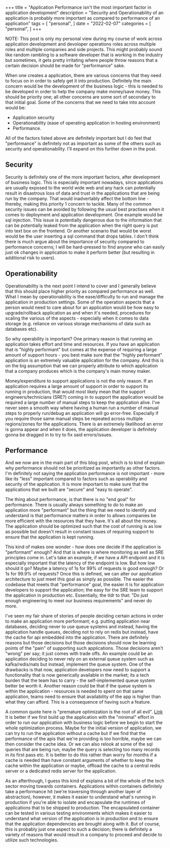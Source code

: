 +++
title = "Application Performance isn't the most important factor in application development"
description = "Security and Operationability of an application is probably more important as compared to performance of an application"
tags = [
    "personal",
]
date = "2022-02-07"
categories = [
    "personal",
]
+++

NOTE: This post is only my personal view during my course of work across application development and devoloper operations roles across multiple roles and multiple companies and side projects. This might probably sound like random rambling to a software developer that is working in the industry but sometimes, it gets pretty irritating where people throw reasons that a certain decision should be made for "performance" sake.

When one creates a application, there are various concerns that they need to focus on in order to safely get it into production. Definitely the main concern would be the development of the business logic -  this is needed to be developed in order to help the company make money/save money. This should be priority one; all other concerns are some sort of secondary to that initial goal. Some of the concerns that we need to take into account would be:
- Application security
- Operationability (ease of operating application in hosting environment)
- Performance. 

All of the factors listed above are definitely important but I do feel that "performance" is definitely not as important as some of the others such as security and operationability. I'll expand on this further down in the post.

## Security

Security is definitely one of the more important factors, after development of business logic. This is especially important nowadays, since applications are usually exposed to the world wide web and any hack can potentially result in disastrous loss of data and trust in the applications that are being run by the company. That would inadvertably affect the bottom line - thereby, making this priority 1 concern to tackle. Many of the common security issues can be avoided by following the usual best practises when it comes to deployment and application development. One example would be sql injection. This issue is potentially dangerous due to the information that can be potentially leaked from the application when the right query is put into text box on the frontend. Or another scenario that would be worst would be the user inserting a sql command that drops tables. I don't think there is much argue about the importance of security compared to performance concerns; I will be hard-pressed to find anyone who can easily just ok changes in application to make it perform better (but resulting in additional risk to users). 

## Operationability

Operationability is the next point I intend to cover and I generally believe that this should place higher priority as compared performance as well. What I mean by operationability is the ease/difficulty to run and manage the application in production settings. Some of the operation aspects that a person would need to care about for an application would be how easy to upgrade/rollback application as and when it's needed, procedures for scaling the various of the aspects - especially when it comes to data storage (e.g. reliance on various storage mechanisms of data such as databases etc). 

So why operability is important? One primary reason is that running an application takes effort and time and resources. If you have an application that is "highly performant" but comes at the expense of requiring a large amount of support hours - you best make sure that the "highly performant" application is an extremely valuable application for the company. And this is on the big assumption that we can properly attribute to which application that a company produces which is the company's main money maker. 

Money/expenditure to support applications is not the only reason. If an application requires a large amount of support in order to support its running in production, that would most likely mean that the support engineers/technicians (SRE?) coming in to support the application would be required a large number of manual steps to keep the application alive. I've never seen a smooth way where having a human run a number of manual steps to properly run/debug an application will go error-free. Especially if you require those same manual steps be repeated across multiple regions/zones for the applications. There is an extremely likelihood an error is gonna appear and when it does, the application developer is definitely gonna be dragged in to try to fix said errors/issues.

## Performance

And we now are in the main part of this blog post, which is to kind of explain why performance should not be prioritized as importantly as other factors. I'm definitely not saying the application performance is not important - more like its "less" important compared to factors such as operability and security of the application. It is more important to make sure that the applications that we built are "secure" and "easy to operate".

The thing about performance, is that there is no "end goal" for performance. There is usually always something to do to make an application more "performant" but the thing that we need to identify and understand is that performance matters in order to allows companies be more efficient with the resources that they have. It's all about the money. The application should be optimized such that the cost of running is as low as possible but doesn't result in constant issues of requiring support to ensure that the application is kept running.

This kind of makes one wonder - how does one decide if the application is "performant" enough? And that is where is where monitoring as well as SRE principles come in. Let's take an example, if we have a API endpoint and it is especially important that the latency of the endpoint is low. But how low should it go? Maybe a latency of 1s for 99% of requests is good enough? Or 1s for 99.9% of requests? Once this is defined, we can alter our application architecture to just meet this goal as simply as possible. The easier the codebase that meets that "performance" goal, the easier it is for application developers to support the application; the easy for the SRE team to support the application in production etc. Essentially, the tldr to that: "Do just enough engineering to meet our business requirements" and never do more.

I've seen my fair share of stories of people deciding certain actions in order to make an application more performant; e.g. putting application near databases, deciding never to use queue systems and instead, having the application handle queues, deciding not to rely on redis but instead, have the cache for api embedded into the application. There are definitely reasons but those decisions but those decisions should now be learning points of the "pain" of supporting such applications. Those decisions aren't "wrong" per say; it just comes with trade offs. An example could be an application deciding to never rely on an external queue system such as kafka/redis/nats but instead, implement the queue system. One of the drawbacks is that now, application developers now need to support a functionality that is now generically available in the market; its a tech burden that the team has to carry - the self-implemented queue system better be worth it. Another reason could be that if the queue system is within the application - resources is needed to spent on that same application, teams need to ensure that availability of the app is higher than what they can afford. This is a consequence of having such a feature.

A common quote here is "premature optimization is the root of all evil". [Link](https://softwareengineering.stackexchange.com/questions/80084/is-premature-optimization-really-the-root-of-all-evil) It is better if we first build up the application with the "minimal" effort in order to run our application with business logic before we begin to start the whole optimization process. Maybe for the initial version of application, we can try to run the application without a cache but if we find that the performance of the apis that we're providing is too horrible, maybe we can then consider the cache idea. Or we can also relook at some of the sql queries that are being run; maybe the query is selecting too many records in its first pass etc. It is better to do this rather than worry for months if a cache is needed than have constant arguments of whether to keep the cache within the application or maybe, offload the cache to a central redis server or a dedicated redis server for the application.

As an afterthough, I guess this kind of explains a bit of the whole of the tech sector moving towards containers. Applications within containers definitely take a performance hit (we're traversing through another layer of abstraction), however, it makes it easier to understand what's running in production if you're able to isolate and encapsulate the runtimes of applications that to be shipped to production. The encapsulated container can be tested in various testing environments which makes it easier to understand what version of the application is in production and to ensure that the application dependencies are brought along with it. But of course, this is probably just one aspect to such a decision; there is definitely a variety of reasons that would result in a company to proceed and decide to utilize such technologies.